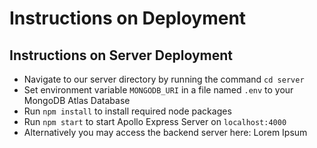 # Instructions on Deployment

## Instructions on Server Deployment
- Navigate to our server directory by running the command `cd server`
- Set environment variable `MONGODB_URI` in a file named `.env` to your MongoDB Atlas Database
- Run `npm install` to install required node packages
- Run `npm start` to start Apollo Express Server on `localhost:4000`
- Alternatively you may access the backend server here: Lorem Ipsum
